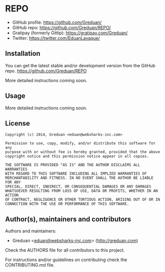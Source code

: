 # REPO

- GitHub profile: https://github.com/Greduan/
- GitHub repo: https://github.com/Greduan/REPO/
- Gratipay (formerly Gittip): https://gratipay.com/Greduan/
- Twitter: https://twitter.com/EduanLavaque/

<!-- SHORT DESCRIPTION -->

## Installation

You can get the latest stable and/or development version from the GitHub
repo. <https://github.com/Greduan/REPO>

More detailed instructions coming soon.

<!-- Vim plugin
Use your favorite plugin manager.

I prefer [vim-plug](https://github.com/junegunn/vim-plug):

1. Add `Plug 'Greduan/REPO'` to your `.vimrc` file.
1. Run `:PlugInstall`
-->

## Usage

More detailed instructions coming soon.

<!-- Vim plugin
This particular Vim plugin you can just install and it'll do its magic. :)
-->

## License

    Copyright (c) 2014, Greduan <eduan@websharks-inc.com>

    Permission to use, copy, modify, and/or distribute this software for any
    purpose with or without fee is hereby granted, provided that the above
    copyright notice and this permission notice appear in all copies.

    THE SOFTWARE IS PROVIDED "AS IS" AND THE AUTHOR DISCLAIMS ALL WARRANTIES
    WITH REGARD TO THIS SOFTWARE INCLUDING ALL IMPLIED WARRANTIES OF
    MERCHANTABILITY AND FITNESS. IN NO EVENT SHALL THE AUTHOR BE LIABLE FOR ANY
    SPECIAL, DIRECT, INDIRECT, OR CONSEQUENTIAL DAMAGES OR ANY DAMAGES
    WHATSOEVER RESULTING FROM LOSS OF USE, DATA OR PROFITS, WHETHER IN AN ACTION
    OF CONTRACT, NEGLIGENCE OR OTHER TORTIOUS ACTION, ARISING OUT OF OR IN
    CONNECTION WITH THE USE OR PERFORMANCE OF THIS SOFTWARE.

## Author(s), maintainers and contributors

Authors and maintainers:

- Greduan \<eduan@websharks-inc.com> (http://greduan.com)

Check the AUTHORS file for all contributors to this project.

For instructions and/or guidelines on contributing check the CONTRIBUTING.md
file.
